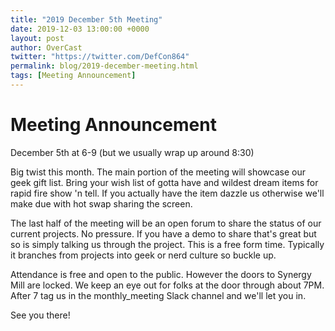 ```yaml
---
title: "2019 December 5th Meeting"
date: 2019-12-03 13:00:00 +0000
layout: post
author: OverCast
twitter: "https://twitter.com/DefCon864"
permalink: blog/2019-december-meeting.html
tags: [Meeting Announcement]
---
```

# Meeting Announcement
December 5th at 6-9 (but we usually wrap up around 8:30)

Big twist this month.  The main portion of the meeting will showcase our geek gift list.  Bring your wish list of gotta have and wildest dream items for rapid fire show 'n tell.  If you actually have the item dazzle us otherwise we'll make due with hot swap sharing the screen.

The last half of the meeting will be an open forum to share the status of our current projects.  No pressure.  If you have a demo to share that's great but so is simply talking us through the project.  This is a free form time.  Typically it branches from projects into geek or nerd culture so buckle up.

Attendance is free and open to the public.
However the doors to Synergy Mill are locked.  We keep an eye out for folks at the door through about 7PM.  After 7 tag us in the monthly_meeting Slack channel and we'll let you in.

See you there!